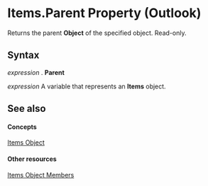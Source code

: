 
# Items.Parent Property (Outlook)

Returns the parent  **Object** of the specified object. Read-only.


## Syntax

 _expression_ . **Parent**

 _expression_ A variable that represents an **Items** object.


## See also


#### Concepts


[Items Object](3a99730b-e62a-5ca6-f6ec-911c95173242.md)
#### Other resources


[Items Object Members](bcc2cf6c-b6fb-e1a2-1d5c-d7e2bdf6b7dc.md)

